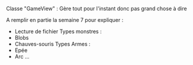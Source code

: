Classe "GameView" :
    Gère tout pour l'instant donc pas grand chose à dire

A remplir en partie la semaine 7 pour expliquer :

- Lecture de fichier
Types monstres :
- Blobs
- Chauves-souris
Types Armes :
- Epée
- Arc
...

